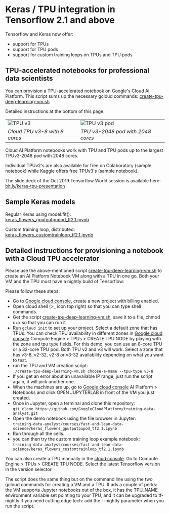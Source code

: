 # Keras / TPU integration in Tensorflow 2.1 and above

 Tensorflow and Keras now offer:
 * support for TPUs
 * support for TPU pods
 * support for custom training loops on TPUs and TPU pods
 
 ## TPU-accelerated notebooks for professional data scientists
 
 You can  provision a TPU-accelerated notebook on Google's Cloud AI Platform. This script sums up the necessary gcloud commands:
 [create-tpu-deep-learning-vm.sh](https://raw.githubusercontent.com/GoogleCloudPlatform/training-data-analyst/master/courses/fast-and-lean-data-science/create-tpu-deep-learning-vm.sh)
 
 Detailed instructions at the bottom of this page.
 
 |     |     |
 | --- | --- |
 | ![TPU v3](https://cloud.google.com/images/products/tpu/cloud-tpu-v3-img_2x.png)  | ![TPU v3 pod](https://cloud.google.com/images/products/tpu/google-cloud-ai.png)  |
 | *Cloud TPU v3-8 with 8 cores* | *TPU v3-2048 pod with 2048 cores* |
  
 Cloud AI Platform notebooks work with TPU and TPU pods up to the largest TPUv3-2048 pod with 2048 cores. 



Individual TPUv2's are also available for free on Colaboratory (sample notebook) while Kaggle offers free TPUv3's (sample notebook).
 
 
 The slide deck of the Oct 2019 Tensorflow World session is available here: 
 [bit.ly/keras-tpu-presentation](https://docs.google.com/presentation/d/e/2PACX-1vRqvlSpX5CVRC2oQ_e_nRNahOSPoDVL6I36kdjuPR_4y_tCPb-_k98Du1QXBwx4sBvVrzsCPulmuPn8/pub)

## Sample Keras models

Regular Keras using model.fit():<br/>
[keras_flowers_gputputpupod_tf2.1.ipynb](https://github.com/GoogleCloudPlatform/training-data-analyst/blob/master/courses/fast-and-lean-data-science/keras_flowers_gputputpupod_tf2.1.ipynb)

Custom training loop, distributed:<br/>
[keras_flowers_customtrainloop_tf2.1.ipynb](https://github.com/GoogleCloudPlatform/training-data-analyst/blob/master/courses/fast-and-lean-data-science/keras_flowers_customtrainloop_tf2.1.ipynb)


## Detailed instructions for provisioning a notebook with a Cloud TPU accelerator

Please use the above-mentioned script [create-tpu-deep-learning-vm.sh](https://raw.githubusercontent.com/GoogleCloudPlatform/training-data-analyst/master/courses/fast-and-lean-data-science/create-tpu-deep-learning-vm.sh)
to create an AI Platform Notebook VM along with a TPU in one go.
Both your VM and the TPU must have a nightly build of Tensorflow:

Please follow these steps:
 * Go to [Google cloud console](https://console.cloud.google.com/), create a new project with billing enabled.
 * Open cloud shell (>_ icon top right) so that you can type shell commands.
 * Get the script [create-tpu-deep-learning-vm.sh](https://raw.githubusercontent.com/GoogleCloudPlatform/training-data-analyst/master/courses/fast-and-lean-data-science/create-tpu-deep-learning-vm.sh), save it to a file, chmod u+x so that you can run it
 * Run `gcloud init` to set up your project. Select a default zone that
 has TPUs. You can check TPU availability in different zones in [Google cloud console](https://console.cloud.google.com/)
 Compute Engine > TPUs > CREATE TPU NODE by playing with the zone and tpu type fields. For this
 demo, you can use an 8-core TPU or a 32-core TPU pod. Both TPU v2 and v3 will work.
 Select a zone that has v3-8, v2-32, v2-8 or v3-32 availability depending on what you want to test.
 * run the TPU and VM creation script:<br/>
 `./create-tpu-deep-learning-vm.sh choose-a-name --tpu-type v3-8`
 * If you get an error about an unavailable IP range, just run the script again, it will pick another one.
 * When the machines are up, go to [Google cloud console](https://console.cloud.google.com/) AI Platform > Notebooks
 and click OPEN JUPYTERLAB in front of the VM you just created.
 * Once in Jupyter, open a terminal and clone this repository:<br/>
 `git clone https://github.com/GoogleCloudPlatform/training-data-analyst.git`
 * Open the demo notebook using the file browser in Jupyter:<br/>
 `training-data-analyst/courses/fast-and-lean-data-science/keras_flowers_gputputpupod_tf2.1.ipynb`
 * Run through all the cells.
 * you can then try the custom training loop example notebook:<br/>
 `training-data-analyst/courses/fast-and-lean-data-science/keras_flowers_customtrainloop_tf2.1.ipynb`

You can also create a TPU manually in the [cloud console](https://console.cloud.google.com/). Go to
Compute Engine > TPUs > CREATE TPU NODE. Select the latest Tensorflow version in the version selector.

The script does the same thing but on the command line using the two
gcloud commands for creating a VM and a TPU. It ads a couple of perks:
the VM supports Jupyter notebooks out of the box, it has the TPU_NAME environment variable set pointing to your TPU,
and it can be upgraded to tf-nightly if you need cutting edge tech: add the --nightly parameter when you run the script.